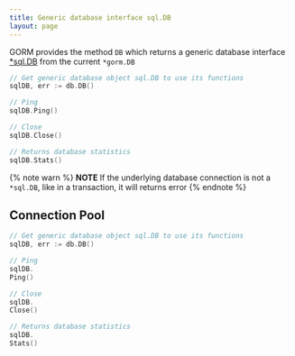 ```yaml
---
title: Generic database interface sql.DB
layout: page
---
```


GORM provides the method `DB` which returns a generic database interface [\*sql.DB](https://pkg.go.dev/database/sql#DB) from the current `*gorm.DB`

```go
// Get generic database object sql.DB to use its functions
sqlDB, err := db.DB()

// Ping
sqlDB.Ping()

// Close
sqlDB.Close()

// Returns database statistics
sqlDB.Stats()
```

{% note warn %}
**NOTE** If the underlying database connection is not a `*sql.DB`, like in a transaction, it will returns error
{% endnote %}

## Connection Pool

```go
// Get generic database object sql.DB to use its functions
sqlDB, err := db.DB()

// Ping
sqlDB.
Ping()

// Close
sqlDB.
Close()

// Returns database statistics
sqlDB.
Stats()
```
